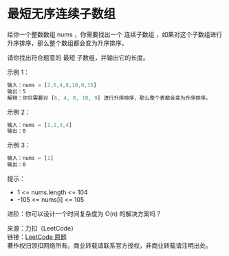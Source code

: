 # 最短无序连续子数组

给你一个整数数组 nums ，你需要找出一个 连续子数组 ，如果对这个子数组进行升序排序，那么整个数组都会变为升序排序。

请你找出符合题意的 最短 子数组，并输出它的长度。

示例 1：

```js
输入：nums = [2,6,4,8,10,9,15]
输出：5
解释：你只需要对 [6, 4, 8, 10, 9] 进行升序排序，那么整个表都会变为升序排序。
```

示例 2：

```js
输入：nums = [1,2,3,4]
输出：0
```

示例 3：

```js
输入：nums = [1]
输出：0
```

提示：

- 1 <= nums.length <= 104
- -105 <= nums[i] <= 105



进阶：你可以设计一个时间复杂度为 O(n) 的解决方案吗？

来源：力扣（LeetCode）  
链接：[LeetCode 原题](https://leetcode-cn.com/problems/shortest-unsorted-continuous-subarray)  
著作权归领扣网络所有。商业转载请联系官方授权，非商业转载请注明出处。
